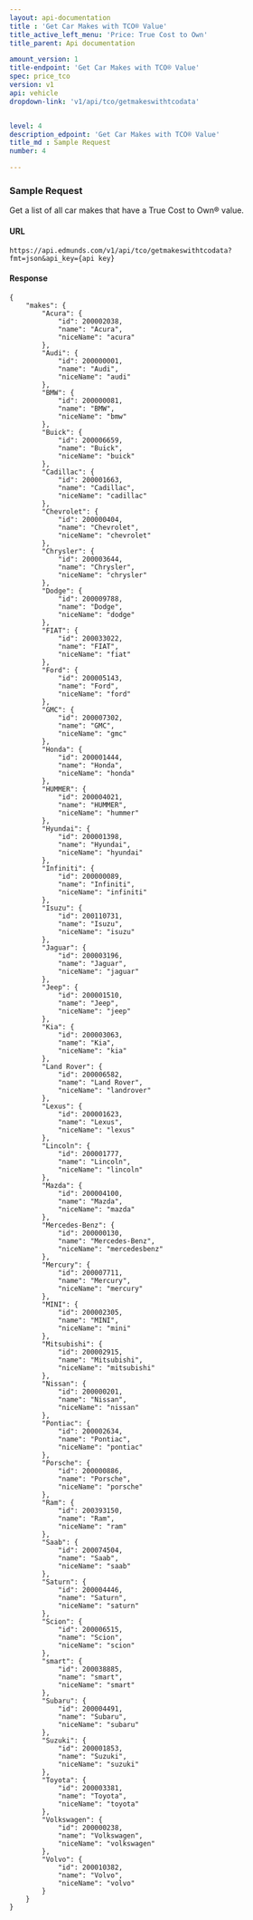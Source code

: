 ```yaml
---
layout: api-documentation
title : 'Get Car Makes with TCO® Value'
title_active_left_menu: 'Price: True Cost to Own'
title_parent: Api documentation

amount_version: 1
title-endpoint: 'Get Car Makes with TCO® Value'
spec: price_tco
version: v1
api: vehicle
dropdown-link: 'v1/api/tco/getmakeswithtcodata'


level: 4
description_edpoint: 'Get Car Makes with TCO® Value'
title_md : Sample Request
number: 4

---
```


### Sample Request

Get a list of all car makes that have a True Cost to Own® value.

#### URL

	https://api.edmunds.com/v1/api/tco/getmakeswithtcodata?fmt=json&api_key={api key}
	
#### Response

	{
	    "makes": {
	        "Acura": {
	            "id": 200002038,
	            "name": "Acura",
	            "niceName": "acura"
	        },
	        "Audi": {
	            "id": 200000001,
	            "name": "Audi",
	            "niceName": "audi"
	        },
	        "BMW": {
	            "id": 200000081,
	            "name": "BMW",
	            "niceName": "bmw"
	        },
	        "Buick": {
	            "id": 200006659,
	            "name": "Buick",
	            "niceName": "buick"
	        },
	        "Cadillac": {
	            "id": 200001663,
	            "name": "Cadillac",
	            "niceName": "cadillac"
	        },
	        "Chevrolet": {
	            "id": 200000404,
	            "name": "Chevrolet",
	            "niceName": "chevrolet"
	        },
	        "Chrysler": {
	            "id": 200003644,
	            "name": "Chrysler",
	            "niceName": "chrysler"
	        },
	        "Dodge": {
	            "id": 200009788,
	            "name": "Dodge",
	            "niceName": "dodge"
	        },
	        "FIAT": {
	            "id": 200033022,
	            "name": "FIAT",
	            "niceName": "fiat"
	        },
	        "Ford": {
	            "id": 200005143,
	            "name": "Ford",
	            "niceName": "ford"
	        },
	        "GMC": {
	            "id": 200007302,
	            "name": "GMC",
	            "niceName": "gmc"
	        },
	        "Honda": {
	            "id": 200001444,
	            "name": "Honda",
	            "niceName": "honda"
	        },
	        "HUMMER": {
	            "id": 200004021,
	            "name": "HUMMER",
	            "niceName": "hummer"
	        },
	        "Hyundai": {
	            "id": 200001398,
	            "name": "Hyundai",
	            "niceName": "hyundai"
	        },
	        "Infiniti": {
	            "id": 200000089,
	            "name": "Infiniti",
	            "niceName": "infiniti"
	        },
	        "Isuzu": {
	            "id": 200110731,
	            "name": "Isuzu",
	            "niceName": "isuzu"
	        },
	        "Jaguar": {
	            "id": 200003196,
	            "name": "Jaguar",
	            "niceName": "jaguar"
	        },
	        "Jeep": {
	            "id": 200001510,
	            "name": "Jeep",
	            "niceName": "jeep"
	        },
	        "Kia": {
	            "id": 200003063,
	            "name": "Kia",
	            "niceName": "kia"
	        },
	        "Land Rover": {
	            "id": 200006582,
	            "name": "Land Rover",
	            "niceName": "landrover"
	        },
	        "Lexus": {
	            "id": 200001623,
	            "name": "Lexus",
	            "niceName": "lexus"
	        },
	        "Lincoln": {
	            "id": 200001777,
	            "name": "Lincoln",
	            "niceName": "lincoln"
	        },
	        "Mazda": {
	            "id": 200004100,
	            "name": "Mazda",
	            "niceName": "mazda"
	        },
	        "Mercedes-Benz": {
	            "id": 200000130,
	            "name": "Mercedes-Benz",
	            "niceName": "mercedesbenz"
	        },
	        "Mercury": {
	            "id": 200007711,
	            "name": "Mercury",
	            "niceName": "mercury"
	        },
	        "MINI": {
	            "id": 200002305,
	            "name": "MINI",
	            "niceName": "mini"
	        },
	        "Mitsubishi": {
	            "id": 200002915,
	            "name": "Mitsubishi",
	            "niceName": "mitsubishi"
	        },
	        "Nissan": {
	            "id": 200000201,
	            "name": "Nissan",
	            "niceName": "nissan"
	        },
	        "Pontiac": {
	            "id": 200002634,
	            "name": "Pontiac",
	            "niceName": "pontiac"
	        },
	        "Porsche": {
	            "id": 200000886,
	            "name": "Porsche",
	            "niceName": "porsche"
	        },
	        "Ram": {
	            "id": 200393150,
	            "name": "Ram",
	            "niceName": "ram"
	        },
	        "Saab": {
	            "id": 200074504,
	            "name": "Saab",
	            "niceName": "saab"
	        },
	        "Saturn": {
	            "id": 200004446,
	            "name": "Saturn",
	            "niceName": "saturn"
	        },
	        "Scion": {
	            "id": 200006515,
	            "name": "Scion",
	            "niceName": "scion"
	        },
	        "smart": {
	            "id": 200038885,
	            "name": "smart",
	            "niceName": "smart"
	        },
	        "Subaru": {
	            "id": 200004491,
	            "name": "Subaru",
	            "niceName": "subaru"
	        },
	        "Suzuki": {
	            "id": 200001853,
	            "name": "Suzuki",
	            "niceName": "suzuki"
	        },
	        "Toyota": {
	            "id": 200003381,
	            "name": "Toyota",
	            "niceName": "toyota"
	        },
	        "Volkswagen": {
	            "id": 200000238,
	            "name": "Volkswagen",
	            "niceName": "volkswagen"
	        },
	        "Volvo": {
	            "id": 200010382,
	            "name": "Volvo",
	            "niceName": "volvo"
	        }
	    }
	}